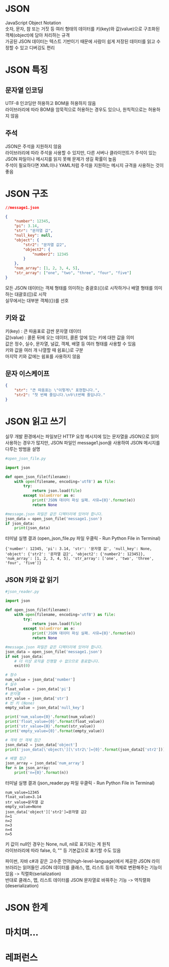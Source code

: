 
# JSON
JavaScript Object Notation  
숫자, 문자, 참 또는 거짓 등 여러 형태의 데이터를 키(key)와 값(value)으로 구조화된 객체(object)에 담아 처리하는 규격  
가공된 JSON 데이터는 텍스트 기반이기 때문에 사람이 쉽게 저장된 데이터를 읽고 수정할 수 있고 디버깅도 편리

# JSON 특징

## 문자열 인코딩
UTF-8 인코딩만 허용하고 BOM을 허용하지 않음  
라이브러리에 따라 BOM을 암묵적으로 허용하는 경우도 있으나, 원칙적으로는 허용하지 않음

## 주석
JSON은 주석을 지원하지 않음  
라이브러리에 따라 주석을 사용할 수 있지만, 다른 서버나 클라이언트가 주석이 있는 JSON 파일이나 메시지를 읽지 못해 문제가 생길 확률이 높음  
주석이 필요하다면 XML이나 YAML처럼 주석을 지원하는 메시지 규격을 사용하는 것이 좋음

# JSON 구조
```json
//message1.json

{
    "number": 12345,
    "pi": 3.14,
    "str": "문자열 값",
    "null_key": null,
    "object": {
        "str2": "문자열 값2",
        "object2": {
            "number2": 12345
        }
    },
    "num_array": [1, 2, 3, 4, 5],
    "str_array": ["one", "two", "three", "four", "five"]
}
```
모든 JSON 데이터는 객체 형태를 의미하는 중괄호({})로 시작하거나 배열 형태를 의미하는 대괄호([])로 시작  
실무에서는 대부분 객체({})를 선호

## 키와 값
키(key) : 큰 따옴표로 감싼 문자열 데이터  
값(value) : 콜론 뒤에 오는 데이터, 콜론 앞에 있는 키에 대한 값을 의미  
값은 정수, 실수, 문자열, 널값, 객체, 배열 등 여러 형태를 사용할 수 있음  
키와 값을 여러 개 나열할 때 쉼표(,)로 구분  
마지막 키와 값에는 쉼표를 사용하지 않음

## 문자 이스케이프
```json
{
    "str": "큰 따옴표는 \"이렇게\" 표현합니다.",
    "str2": "첫 번째 줄입니다.\n두\t번째 줄입니다."
}
```

# JSON 읽고 쓰기
실무 개발 환경에서는 파일보단 HTTP 요청 메시지에 있는 문자열을 JSON으로 읽어 사용하는 경우가 많지만, JSON 파일인 message1.json을 사용하여 JSON 메시지를 다루는 방범을 설명
```py
#open_json_file.py

import json

def open_json_file(filename):
    with open(filename, encoding='utf8') as file:
        try:
            return json.load(file)
        except ValueError as e:
            print('JSON 데이터 파싱 실패. 사유={0}'.format(e))
            return None

#message.json 파일은 같은 디렉터리에 있어야 합니다.
json_data = open_json_file('message1.json')
if json_data:
    print(json_data)
```

터미널 실행 결과 (open_json_file.py 파일 우클릭 - Run Python File in Terminal)
```
{'number': 12345, 'pi': 3.14, 'str': '문자열 값', 'null_key': None, 'object': {'str2': '문자열 값2', 'object2': {'number2': 12345}}, 'num_array': [1, 2, 3, 4, 5], 'str_array': ['one', 'two', 'three', 'four', 'five']}
```

## JSON 키와 값 읽기
```py
#json_reader.py

import json

def open_json_file(filename):
    with open(filename, encoding='utf8') as file:
        try:
            return json.load(file)
        except ValueError as e:
            print('JSON 데이터 파싱 실패. 사유={0}'.format(e))
            return None

#message.json 파일은 같은 디렉터리에 있어야 합니다.
json_data = open_json_file('message1.json')
if not json_data:
    # 더 이상 로직을 진행할 수 없으므로 종료합니다.
    exit(0)

# 정수
num_value = json_data['number']
# 실수
float_value = json_data['pi']
# 문자열
str_value = json_data['str']
# 빈 키 (None)
empty_value = json_data['null_key']

print('num_value={0}'.format(num_value))
print('float_value={0}'.format(float_value))
print('str_value={0}'.format(str_value))
print('empty_value={0}'.format(empty_value))

# 객체 안 객체 접근
json_data2 = json_data['object']
print('json_data[\'object\'][\'str2\']={0}'.format(json_data2['str2']))

# 배열 접근
json_array = json_data['num_array']
for n in json_array:
    print('n={0}'.format(n))
```
터미널 실행 결과 (json_reader.py 파일 우클릭 - Run Python File in Terminal)
```
num_value=12345
float_value=3.14
str_value=문자열 값
empty_value=None
json_data['object']['str2']=문자열 값2
n=1
n=2
n=3
n=4
n=5
```

키 값이 null인 경우는 None, null, nil로 표기되는 게 원칙  
라이브러리에 따라 false, 0,  "" 등 기본값으로 표기할 수도 있음

파이썬, 자바 c#과 같은 고수준 언어(high-level-language)에서 제공한 JSON 라이브러리는 읽어들인 JSON 데이터를 클래스, 맵, 리스트 등의 객체로 변환해주는 기능이 있음 -> 직렬화(serialization)  
반대로 클래스, 맵, 리스트 데이터를 JSON 문자열로 바꿔주는 기능 -> 역직렬화(deserialization)

# JSON 한계


# 마치며...

# 레퍼런스
